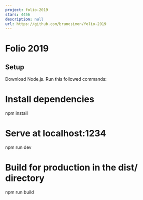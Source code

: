 ```yaml
---
project: folio-2019
stars: 4456
description: null
url: https://github.com/brunosimon/folio-2019
---
```


Folio 2019
==========

Setup
-----

Download Node.js. Run this followed commands:

# Install dependencies
npm install

# Serve at localhost:1234
npm run dev

# Build for production in the dist/ directory
npm run build
